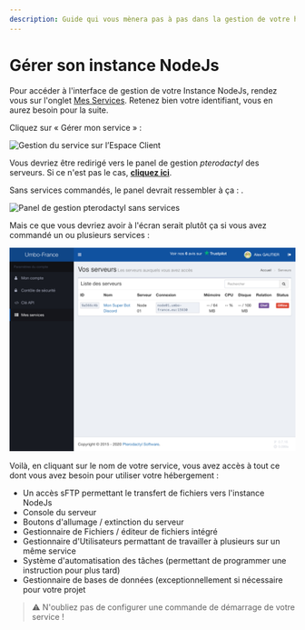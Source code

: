 ```yaml
---
description: Guide qui vous mènera pas à pas dans la gestion de votre hébergement NodeJs
---
```


# Gérer son instance NodeJs

Pour accéder à l'interface de gestion de votre Instance NodeJs, rendez vous sur l'onglet [Mes Services](https://umbo-france.eu/client/mes-services). Retenez bien votre identifiant, vous en aurez besoin pour la suite.

Cliquez sur « Gérer mon service » :

![Gestion du service sur l&#x2019;Espace Client](https://i.ibb.co/LN5pCQ3/A1-A01-FCC-3-AEA-45-A2-A610-2588-D4-E35-F61.jpg)

Vous devriez être redirigé vers le panel de gestion _pterodactyl_ des serveurs. Si ce n'est pas le cas, [**cliquez ici**](https://panel.umbo-france.eu).

Sans services commandés, le panel devrait ressembler à ça : .

![Panel de gestion pterodactyl sans services](https://i.ibb.co/Mkj8PnM/206-D127-C-1-B1-E-48-BF-A847-19259-E11687-F.jpg)

Mais ce que vous devriez avoir à l'écran serait plutôt ça si vous avez commandé un ou plusieurs services :

![Panel de gestion pterodactyl comportant un service](../.gitbook/assets/img_0677.jpeg)

Voilà, en cliquant sur le nom de votre service, vous avez accès à tout ce dont vous avez besoin pour utiliser votre hébergement :
* Un accès sFTP permettant le transfert de fichiers vers l'instance NodeJs
* Console du serveur
* Boutons d'allumage / extinction du serveur
* Gestionnaire de Fichiers / éditeur de fichiers intégré
* Gestionnaire d'Utilisateurs permattant de travailler à plusieurs sur un même service
* Système d'automatisation des tâches (permettant de programmer une instruction pour plus tard)
* Gestionnaire de bases de données (exceptionnellement si nécessaire pour votre projet

> ⚠ N'oubliez pas de configurer une commande de démarrage de votre service !
